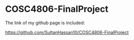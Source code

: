 # COSC4806-FinalProject

The link of my github page is included:

https://github.com/SultanHassan10/COSC4806-FinalProject